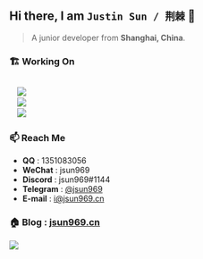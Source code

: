 ## Hi there, I am `Justin Sun / 荆棘` 👋

> A junior developer from **Shanghai, China**.

### 🏗️ Working On

<code>
  <img src="https://img.shields.io/badge/typescript-%23007ACC.svg?style=for-the-badge&logo=typescript&logoColor=white"/>
  <img src="https://img.shields.io/badge/react-%2320232a.svg?style=for-the-badge&logo=react&logoColor=%2361DAFB"/>
  <img src="https://img.shields.io/badge/nestjs-%23E0234E.svg?style=for-the-badge&logo=nestjs&logoColor=white"/>
</code>

### 📫 Reach Me

- **QQ** : 1351083056
- **WeChat** : jsun969
- **Discord** : jsun969#1144
- **Telegram** : [@jsun969](https://t.me/jsun969)
- **E-mail** : i@jsun969.cn

### 🏠 Blog : [jsun969.cn](https://jsun969.cn)

<img  src="https://github-readme-stats.vercel.app/api?username=jsun969&show_icons=true&theme=graywhite" />
